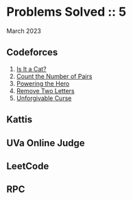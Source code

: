 # Problems Solved :: 5
March 2023

Codeforces
-----------------
1. [Is It a Cat?](https://codeforces.com/contest/1800/problem/A)
1. [Count the Number of Pairs](https://codeforces.com/contest/1800/problem/B)
1. [Powering the Hero](https://codeforces.com/contest/1800/problem/C2)
1. [Remove Two Letters](https://codeforces.com/contest/1800/problem/D)
1. [Unforgivable Curse](https://codeforces.com/contest/1800/problem/E2)

Kattis
-----------------


UVa Online Judge
-----------------


LeetCode
-----------------


RPC
-----------------
